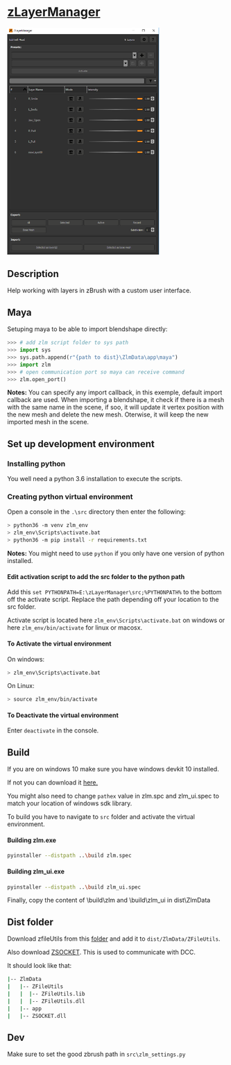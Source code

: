 # [zLayerManager](https://jonasouellet.github.io/zlayermanager/)

<img src="https://raw.githubusercontent.com/JonasOuellet/zlayermanager/master/docs/_images/zlm_all.png" width="350" alt="zLayerManager UI"/>

## Description

Help working with layers in zBrush with a custom user interface. 

## Maya

Setuping maya to be able to import blendshape directly:

```python
>>> # add zlm script folder to sys path
>>> import sys
>>> sys.path.append(r"{path to dist}\ZlmData\app\maya")
>>> import zlm
>>> # open communication port so maya can receive command
>>> zlm.open_port()
```

**Notes:** You can specify any import callback, in this exemple, default import callback are used.  When importing a blendshape, it check if there is a mesh with the same name in the scene, if soo, it will update it vertex position with the new mesh and delete the new mesh.  Oterwise, it will keep the new imported mesh in the scene.


## Set up development environment

### Installing python

You well need a python 3.6 installation to execute the scripts.

### Creating python virtual environment

Open a console in the `.\src` directory then enter the following:

```bash
> python36 -m venv zlm_env
> zlm_env\Scripts\activate.bat
> python36 -m pip install -r requirements.txt
```

**Notes:** You might need to use `python` if you only have one version of python installed.

#### Edit activation script to add the src folder to the python path

Add this `set PYTHONPATH=E:\zLayerManager\src;%PYTHONPATH%` to the bottom off the activate script. Replace the path depending off your location to the src folder.

Activate script is located here `zlm_env\Scripts\activate.bat` on windows or here `zlm_env/bin/activate` for linux or macosx.



#### To Activate the virtual environment

On windows:

```bash
> zlm_env\Scripts\activate.bat
```

On Linux:
```bash
> source zlm_env/bin/activate
```

#### To Deactivate the virtual environment

Enter `deactivate` in the console.



## Build

If you are on windows 10 make sure you have windows devkit 10 installed.

If not you can download it [here.](https://developer.microsoft.com/en-us/windows/downloads/windows-10-sdk)

You might also need to change `pathex` value in zlm.spc and zlm_ui.spec to match your location of windows sdk library.


To build you have to navigate to `src` folder and activate the virtual environment.

#### Building zlm.exe
```bash
pyinstaller --distpath ..\build zlm.spec
```

#### Building zlm_ui.exe
```bash
pyinstaller --distpath ..\build zlm_ui.spec
```

Finally, copy the content of \build\zlm and \build\zlm_ui in dist\ZlmData

## Dist folder

Download zfileUtils from this [folder](http://docs.pixologic.com/user-guide/customizing-zbrush/zscripting/zfileutils/) and add it to `dist/ZlmData/ZFileUtils`.  

Also download [ZSOCKET](https://github.com/JonasOuellet/zsocket).  This is used to communicate with DCC.


It should look like that:

```bash
|-- ZlmData
|   |-- ZFileUtils
|   |  |-- ZFileUtils.lib
|   |  |-- ZFileUtils.dll
|   |-- app
|   |-- ZSOCKET.dll
```

## Dev

Make sure to set the good zbrush path in `src\zlm_settings.py`